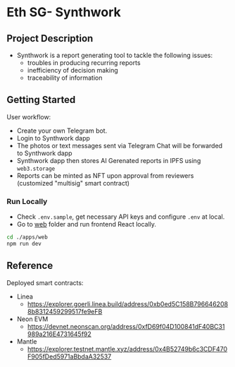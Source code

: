 ﻿# Eth SG- Synthwork

## Project Description

- Synthwork is a report generating tool to tackle the following issues:
  - troubles in producing recurring reports
  - inefficiency of decision making
  - traceability of information

## Getting Started

User workflow:

- Create your own Telegram bot.
- Login to Synthwork dapp
- The photos or text messages sent via Telegram Chat will be forwarded to Synthwork dapp
- Synthwork dapp then stores AI Gerenated reports in IPFS using `web3.storage`
- Reports can be minted as NFT upon approval from reviewers (customized "multisig" smart contract)

### Run Locally

- Check `.env.sample`, get necessary API keys and configure `.env` at local.
- Go to [web](./apps/web/) folder and run frontend React locally.

```bash
cd ./apps/web
npm run dev
```

## Reference

Deployed smart contracts:

- Linea
  - https://explorer.goerli.linea.build/address/0xb0ed5C158B7966462088b8312459299517fe9eFB
- Neon EVM
  - https://devnet.neonscan.org/address/0xfD69f04D100841dF40BC31989a216E4731645f92
- Mantle
  - https://explorer.testnet.mantle.xyz/address/0x4B52749b6c3CDF470F905fDed5971aBbdaA32537
